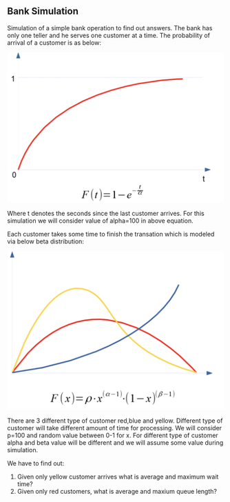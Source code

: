 ## Bank Simulation

Simulation of a simple bank operation to find out answers. The bank has only one teller and he serves one customer at a time.
The probability of arrival of a customer is as below:

![alt text][probabilityOfCustomerArrival]

Where t denotes the seconds since the last customer arrives. For this simulation we will consider value of alpha=100 in above equation.

Each customer takes some time to finish the transation which is modeled via below beta distribution:

![alt text][customerProcessingTimeBetaDist]

There are 3 different type of customer red,blue and yellow. Different type of customer will take different amount of time for processing. We will consider p=100 and random value between 0-1 for x. For different type of customer alpha and beta value will be different and we will assume some value during simulation.


We have to find out:

1. Given only yellow customer arrives what is average and maximum wait time?
2. Given only red customers, what is average and maxium queue length?


[probabilityOfCustomerArrival]: https://github.com/chandrakantap/jibblebs/blob/master/images/probabilityOfCustomerArrival.png   "Probability of customer arrival"

[customerProcessingTimeBetaDist]: https://raw.githubusercontent.com/chandrakantap/jibblebs/master/images/customerProcessingTimeBetaDist.png "Customer Processing time distribution"
